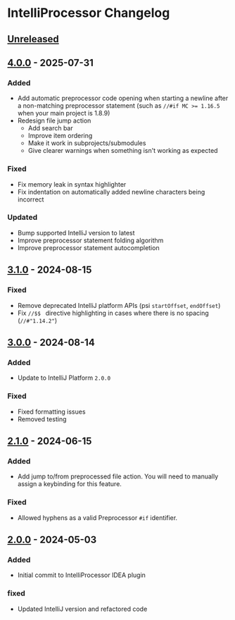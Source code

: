 <!-- Keep a Changelog guide -> https://keepachangelog.com -->

# IntelliProcessor Changelog

## [Unreleased]

## [4.0.0] - 2025-07-31

### Added

- Add automatic preprocessor code opening when starting a newline after a non-matching preprocessor statement (such as `//#if MC >= 1.16.5` when your main project is 1.8.9)
- Redesign file jump action
  - Add search bar
  - Improve item ordering
  - Make it work in subprojects/submodules
  - Give clearer warnings when something isn't working as expected

### Fixed

- Fix memory leak in syntax highlighter
- Fix indentation on automatically added newline characters being incorrect

### Updated

- Bump supported IntelliJ version to latest
- Improve preprocessor statement folding algorithm
- Improve preprocessor statement autocompletion

## [3.1.0] - 2024-08-15

### Fixed

- Remove deprecated IntelliJ platform APIs (psi `startOffset`, `endOffset`)
- Fix `//$$ ` directive highlighting in cases where there is no spacing (`//#"1.14.2"`)

## [3.0.0] - 2024-08-14

### Added

- Update to IntelliJ Platform `2.0.0`

### Fixed

- Fixed formatting issues
- Removed testing

## [2.1.0] - 2024-06-15

### Added

- Add jump to/from preprocessed file action. You will need to manually assign a keybinding for this feature.

### Fixed

- Allowed hyphens as a valid Preprocessor `#if` identifier.

## [2.0.0] - 2024-05-03

### Added

- Initial commit to IntelliProcessor IDEA plugin

### fixed

- Updated IntelliJ version and refactored code

[Unreleased]: https://github.com/Polyfrost/IntelliProcessor/compare/v4.0.0...HEAD
[4.0.0]: https://github.com/Polyfrost/IntelliProcessor/compare/v3.1.0...v4.0.0
[3.1.0]: https://github.com/Polyfrost/IntelliProcessor/compare/v3.0.0...v3.1.0
[3.0.0]: https://github.com/Polyfrost/IntelliProcessor/compare/v2.1.0...v3.0.0
[2.1.0]: https://github.com/Polyfrost/IntelliProcessor/compare/v2.0.0...v2.1.0
[2.0.0]: https://github.com/Polyfrost/IntelliProcessor/commits/v2.0.0
